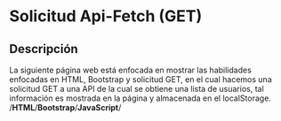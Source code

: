 # Solicitud Api-Fetch (GET)

## Descripción

La siguiente página web está enfocada en mostrar las habilidades enfocadas en 
HTML, Bootstrap y solicitud GET, en el cual hacemos una solicitud GET a una API 
de la cual se obtiene una lista de usuarios, tal información es mostrada en la 
página y almacenada en el localStorage. /**HTML**/**Bootstrap**/**JavaScript**/
